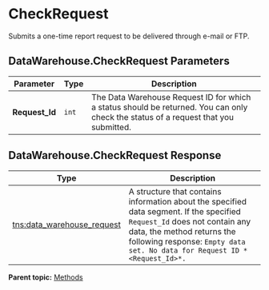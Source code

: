 # CheckRequest

Submits a one-time report request to be delivered through e-mail or FTP.

## DataWarehouse.CheckRequest Parameters

|Parameter|Type|Description|
|---------|----|-----------|
|**Request_Id** |`int` | The Data Warehouse Request ID for which a status should be returned. You can only check the status of a request that you submitted. |

## DataWarehouse.CheckRequest Response

|Type|Description|
|----|-----------|
| [tns:data_warehouse_request](../data_types/r_data_warehouse_request.md#) | A structure that contains information about the specified data segment. If the specified `Request_Id` does not contain any data, the method returns the following response:  `Empty data set. No data for Request ID *<Request_Id>*.` |

**Parent topic:** [Methods](../methods/c_data_warehouse_methods.md)

